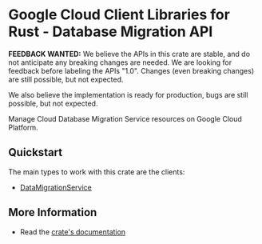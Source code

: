 # Google Cloud Client Libraries for Rust - Database Migration API

<!-- Code generated by sidekick. DO NOT EDIT. -->

**FEEDBACK WANTED:** We believe the APIs in this crate are stable, and
do not anticipate any breaking changes are needed. We are looking for
feedback before labeling the APIs "1.0". Changes (even breaking changes)
are still possible, but not expected.

We also believe the implementation is ready for production, bugs are
still possible, but not expected.

Manage Cloud Database Migration Service resources on Google Cloud Platform.

## Quickstart

The main types to work with this crate are the clients:

- [DataMigrationService]

## More Information

- Read the [crate's documentation](https://docs.rs/google-cloud-clouddms-v1/latest/google-cloud-clouddms-v1)

[DataMigrationService]: https://docs.rs/google-cloud-clouddms-v1/latest/google_cloud_clouddms_v1/client/struct.DataMigrationService.html
